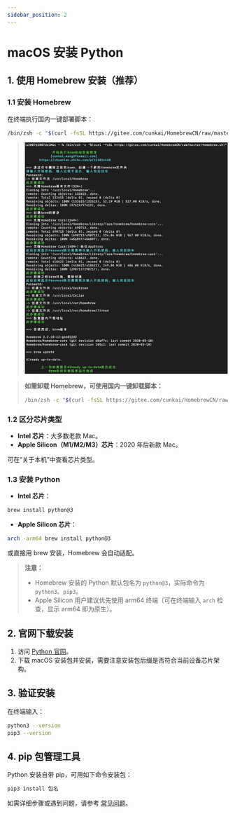 ```yaml
---
sidebar_position: 2
---
```

# macOS 安装 Python

## 1. 使用 Homebrew 安装（推荐）

### 1.1 安装 Homebrew

在终端执行国内一键部署脚本：

```bash
/bin/zsh -c "$(curl -fsSL https://gitee.com/cunkai/HomebrewCN/raw/master/Homebrew.sh)"
```

> ![Homebrew 国内一键安装脚本运行效果](./img/hombrew_install_python.jpg)


> **如需卸载 Homebrew，可使用国内一键卸载脚本：**
>
> ```bash
> /bin/zsh -c "$(curl -fsSL https://gitee.com/cunkai/HomebrewCN/raw/master/HomebrewUninstall.sh)"
> ```

### 1.2 区分芯片类型

- **Intel 芯片**：大多数老款 Mac。
- **Apple Silicon（M1/M2/M3）芯片**：2020 年后新款 Mac。

可在“关于本机”中查看芯片类型。

### 1.3 安装 Python

- **Intel 芯片**：
```bash
brew install python@3
```
- **Apple Silicon 芯片**：
```bash
arch -arm64 brew install python@3
```
或直接用 brew 安装，Homebrew 会自动适配。

> **注意：**
> - Homebrew 安装的 Python 默认包名为 `python@3`，实际命令为 `python3`、`pip3`。
> - Apple Silicon 用户建议优先使用 arm64 终端（可在终端输入 `arch` 检查，显示 arm64 即为原生）。

<!--
> ![Homebrew 安装 Python](./img/macos-brew-python.png)
-->

## 2. 官网下载安装

1. 访问 [Python 官网](https://www.python.org/downloads/macos/)。
2. 下载 macOS 安装包并安装，需要注意安装包后缀是否符合当前设备芯片架构。

<!--
> ![Python 官网下载页面](./img/macos-python-download.png)
-->

## 3. 验证安装

在终端输入：

```bash
python3 --version
pip3 --version
```

## 4. pip 包管理工具

Python 安装自带 pip，可用如下命令安装包：

```bash
pip3 install 包名
```

如需详细步骤或遇到问题，请参考 [常见问题](./faq.md)。 